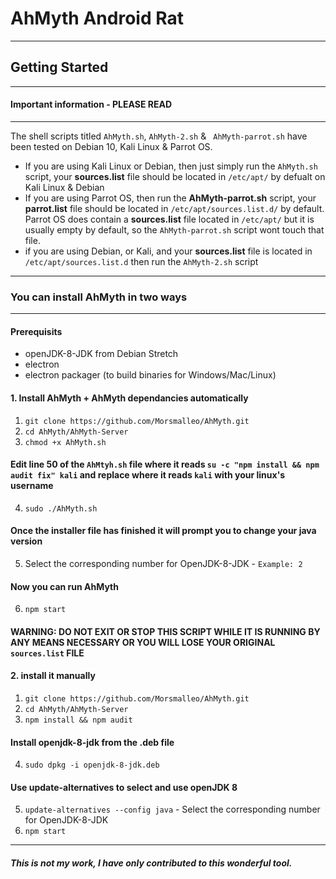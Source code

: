 # AhMyth Android Rat
----------------------
## Getting Started
----------------------
#### Important information - PLEASE READ
-----------------------------------------
The shell scripts titled `AhMyth.sh`, `AhMyth-2.sh` & ` AhMyth-parrot.sh` have been tested on Debian 10, Kali Linux & Parrot OS.
- If you are using Kali Linux or Debian, then just simply run the `AhMyth.sh` script, your **sources.list** file should be located in `/etc/apt/` by defualt on Kali Linux & Debian
- If you are using Parrot OS, then run the **AhMyth-parrot.sh** script, your **parrot.list** file should be located in `/etc/apt/sources.list.d/` by default. Parrot OS does contain a **sources.list** file located in `/etc/apt/` but it is usually empty by default, so the `AhMyth-parrot.sh` script wont touch that file.
- if you are using Debian, or Kali, and your **sources.list** file is located in `/etc/apt/sources.list.d` then run the `AhMyth-2.sh` script
------------------------------------------------------
### You can install AhMyth in two ways
--------------------------------------
#### Prerequisits
- openJDK-8-JDK from Debian Stretch
- electron 
- electron packager (to build binaries for Windows/Mac/Linux)

#### 1. Install AhMyth + AhMyth dependancies automatically
1. ```git clone https://github.com/Morsmalleo/AhMyth.git```
2. ```cd AhMyth/AhMyth-Server```
3. ```chmod +x AhMyth.sh```
#### Edit line 50 of the `AhMtyh.sh` file where it reads `su -c "npm install && npm audit fix" kali` and replace where it reads `kali` with your linux's username
4. ```sudo ./AhMyth.sh```
#### Once the installer file has finished it will prompt you to change your java version
5.  Select the corresponding number for OpenJDK-8-JDK - `Example: 2`
#### Now you can run AhMyth
6. ```npm start```

#### WARNING: DO NOT EXIT OR STOP THIS SCRIPT WHILE IT IS RUNNING BY ANY MEANS NECESSARY OR YOU WILL LOSE YOUR ORIGINAL `sources.list` FILE

#### 2. install it manually
1. ```git clone https://github.com/Morsmalleo/AhMyth.git```
2. ```cd AhMyth/AhMyth-Server```
3. ```npm install && npm audit```
#### Install openjdk-8-jdk from the .deb file
4. ```sudo dpkg -i openjdk-8-jdk.deb```
#### Use update-alternatives to select and use openJDK 8
5. ```update-alternatives --config java``` - Select the corresponding number for OpenJDK-8-JDK
6. ```npm start```
--------------------------------------------------------------------------
##### This is not my work, I have only contributed to this wonderful tool.
